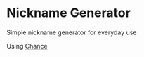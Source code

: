 # Nickname Generator

Simple nickname generator for everyday use

Using [Chance](https://chancejs.com/)
